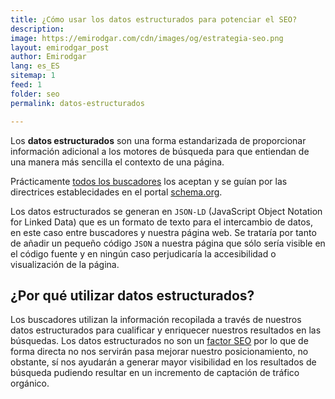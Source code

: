 ```yaml
---
title: ¿Cómo usar los datos estructurados para potenciar el SEO?
description: 
image: https://emirodgar.com/cdn/images/og/estrategia-seo.png
layout: emirodgar_post
author: Emirodgar
lang: es_ES
sitemap: 1
feed: 1
folder: seo
permalink: datos-estructurados

--- 
```


Los **datos estructurados** son una forma estandarizada de proporcionar información adicional a los motores de búsqueda para que entiendan de una manera más sencilla el contexto de una página.

Prácticamente [todos los buscadores](https://emirodgar.com/google-vs-buscadores) los aceptan y se guían por las directrices establecidades en el portal [schema.org](https://schema.org/).

Los datos estructurados se generan en `JSON-LD` (JavaScript Object Notation for Linked Data) que es un formato de texto para el intercambio de datos, en este caso entre buscadores y nuestra página web. Se trataría por tanto de añadir un pequeño código `JSON` a nuestra página que sólo sería visible en el código fuente y en ningún caso perjudicaría la accesibilidad o visualización de la página.

## ¿Por qué utilizar datos estructurados?

Los buscadores utilizan la información recopilada a través de nuestros datos estructurados para cualificar y enriquecer nuestros resultados en las búsquedas. Los datos estructurados no son un [factor SEO](https://emirodgar.com/factores-seo) por lo que de forma directa no nos servirán pasa mejorar nuestro posicionamiento, no obstante, sí nos ayudarán a generar mayor visibilidad en los resultados de búsqueda pudiendo resultar en un incremento de captación de tráfico orgánico.





<!--stackedit_data:
eyJoaXN0b3J5IjpbLTEwNjI0MDYyNzUsLTk3ODU4MDI1N119
-->